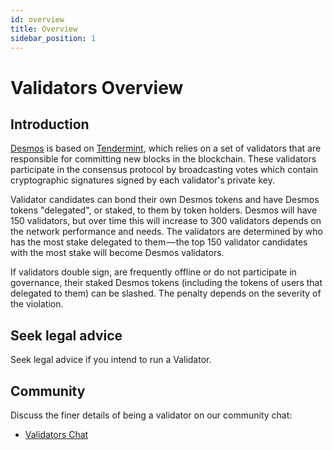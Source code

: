 ```yaml
---
id: overview
title: Overview
sidebar_position: 1
---
```


# Validators Overview

## Introduction
[Desmos](../01-intro.md) is based on [Tendermint](https://github.com/tendermint/tendermint/tree/master/docs/introduction), which relies on a set of validators that are responsible for committing new blocks in the blockchain. These validators participate in the consensus protocol by broadcasting votes which contain cryptographic signatures signed by each validator's private key.

Validator candidates can bond their own Desmos tokens and have Desmos tokens "delegated", or staked, to them by token holders. Desmos will have 150 validators, but over time this will increase to 300 validators depends on the network performance and needs. The validators are determined by who has the most stake delegated to them — the top 150 validator candidates with the most stake will become Desmos validators.

If validators double sign, are frequently offline or do not participate in governance, their staked Desmos tokens (including the tokens of users that delegated to them) can be slashed. The penalty depends on the severity of the violation.

## Seek legal advice
Seek legal advice if you intend to run a Validator.

## Community
Discuss the finer details of being a validator on our community chat:

* [Validators Chat](https://discord.gg/J6VsHDT)
